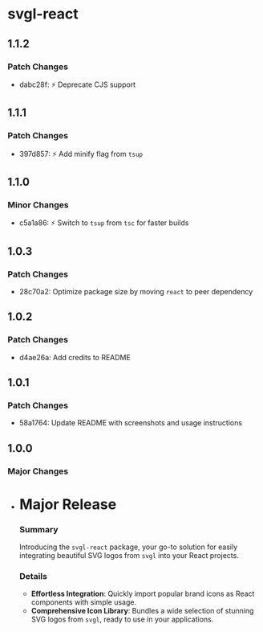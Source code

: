 # svgl-react

## 1.1.2

### Patch Changes

- dabc28f: ⚡️ Deprecate CJS support

## 1.1.1

### Patch Changes

- 397d857: ⚡️ Add minify flag from `tsup`

## 1.1.0

### Minor Changes

- c5a1a86: ⚡️ Switch to `tsup` from `tsc` for faster builds

## 1.0.3

### Patch Changes

- 28c70a2: Optimize package size by moving `react` to peer dependency

## 1.0.2

### Patch Changes

- d4ae26a: Add credits to README

## 1.0.1

### Patch Changes

- 58a1764: Update README with screenshots and usage instructions

## 1.0.0

### Major Changes

- # Major Release

  ### Summary

  Introducing the `svgl-react` package, your go-to solution for easily integrating beautiful SVG logos from `svgl` into your React projects.

  ### Details

  - **Effortless Integration**: Quickly import popular brand icons as React components with simple usage.
  - **Comprehensive Icon Library**: Bundles a wide selection of stunning SVG logos from `svgl`, ready to use in your applications.
